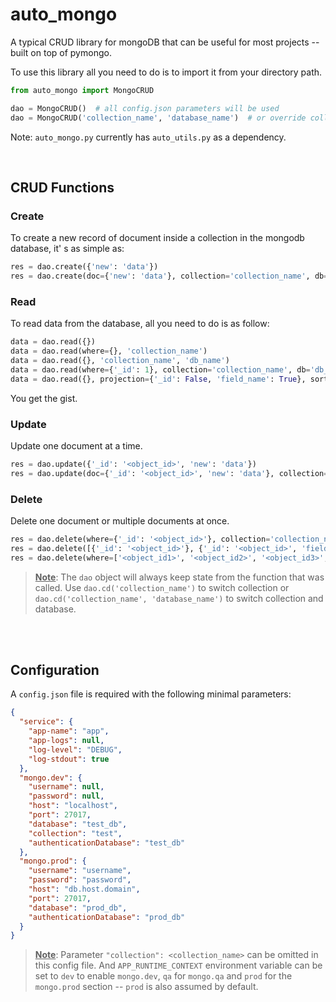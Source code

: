 # auto_mongo

A typical CRUD library for mongoDB that can be useful for most projects -- built on top of pymongo.

To use this library all you need to do is to import it from your directory path.

```python
from auto_mongo import MongoCRUD

dao = MongoCRUD()  # all config.json parameters will be used
dao = MongoCRUD('collection_name', 'database_name')  # or override collection and database parameters
```

Note: `auto_mongo.py` currently has `auto_utils.py` as a dependency.

<br>

## CRUD Functions

### Create

To create a new record of document inside a collection in the mongodb database, it' s as simple as:

```python
res = dao.create({'new': 'data'})
res = dao.create(doc={'new': 'data'}, collection='collection_name', db='db_name')
```

### Read

To read data from the database, all you need to do is as follow:

```python
data = dao.read({})
data = dao.read(where={}, 'collection_name')
data = dao.read({}, 'collection_name', 'db_name')
data = dao.read(where={'_id': 1}, collection='collection_name', db='db_name')
data = dao.read({}, projection={'_id': False, 'field_name': True}, sort={'field_name1': -1, 'field_name2': 1})
```

You get the gist.


### Update

Update one document at a time.

```python
res = dao.update({'_id': '<object_id>', 'new': 'data'})
res = dao.update(doc={'_id': '<object_id>', 'new': 'data'}, collection='collection_name', db='db_name')
```

### Delete

Delete one document or multiple documents at once.

```python
res = dao.delete(where={'_id': '<object_id>'}, collection='collection_name', db='db_name')
res = dao.delete([{'_id': '<object_id>'}, {'_id': '<object_id>', 'field_name': 'value'}])
res = dao.delete(where=['<object_id1>', '<object_id2>', '<object_id3>', ])
```

> <b><u>Note</u></b>: The `dao` object will always keep state from the function that was called. Use `dao.cd('collection_name')` to switch collection or `dao.cd('collection_name', 'database_name')` to switch collection and database.

<br><br>

## Configuration

A `config.json` file is required with the following minimal parameters:

```json
{
  "service": {
    "app-name": "app",
    "app-logs": null,
    "log-level": "DEBUG",
    "log-stdout": true
  },
  "mongo.dev": {
    "username": null,
    "password": null,
    "host": "localhost",
    "port": 27017,
    "database": "test_db",
    "collection": "test",
    "authenticationDatabase": "test_db"
  },
  "mongo.prod": {
    "username": "username",
    "password": "password",
    "host": "db.host.domain",
    "port": 27017,
    "database": "prod_db",
    "authenticationDatabase": "prod_db"
  }
}

```

> <b><u>Note</u></b>: Parameter `"collection": <collection_name>` can be omitted in this config file. And `APP_RUNTIME_CONTEXT` environment variable can be set to `dev` to enable `mongo.dev`, `qa` for `mongo.qa` and `prod` for the `mongo.prod` section -- `prod` is also assumed by default.

